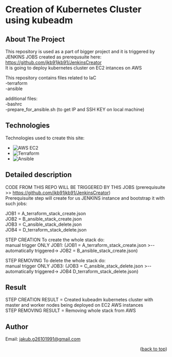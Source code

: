 # Creation of Kubernetes Cluster using kubeadm  
<a name="readme-top"></a>  

<!-- ABOUT THE PROJECT -->
## About The Project  
This repository is used as a part of bigger project and it is triggered by JENKINS JOBS created as prerequsuite here:
https://github.com/jkb91jkb91/JenkinsCreator  
It is going to deploy kubernetes cluster on EC2 intances on AWS  

This repository contains files related to IaC  
-terraform  
-ansible  

additional files:  
  -bashrc  
  -prepare_for_ansible.sh (to get IP and SSH KEY on local machine) 

<!-- TECHNOLOGIES -->
## Technologies

Technologies used to create this site:
* ![AWS EC2](https://img.shields.io/badge/AWS%20EC2-232F3E?style=for-the-badge&logo=amazon%20aws&logoColor=white)
* ![Terraform](https://img.shields.io/badge/Terraform-623CE4?style=for-the-badge&logo=terraform&logoColor=white)
* ![Ansible](https://img.shields.io/badge/Ansible-EE0000?style=for-the-badge&logo=ansible&logoColor=white)

<!-- DETAILED DESCRIPTION -->
## Detailed description

CODE FROM THIS REPO WILL BE TRIGGERED BY THIS JOBS (prerequisuite >>  https://github.com/jkb91jkb91/JenkinsCreator)  
Prerequisuite step will create for us JENKINS instance and bootstrap it with such jobs:  

JOB1 = A_terraform_stack_create.json  
JOB2 = B_ansible_stack_create.json  
JOB3 = C_ansible_stack_delete.json  
JOB4 = D_terraform_stack_delete.json  

   

STEP CREATION
To create the whole stack do:  
manual trigger ONLY JOB1: (JOB1 = A_terraform_stack_create.json >--automatically triggered-> JOB2 = B_ansible_stack_create.json)  

STEP REMOVING
To delete the whole stack do:  
manual trigger ONLY JOB3: (JOB3 = C_ansible_stack_delete.json   >--automatically triggered-> JOB4 D_terraform_stack_delete.json)  

<!-- RESULT -->
## Result

STEP CREATION RESULT = Created kubeadm kubernetes cluster with master and worker nodes being deployed on EC2 AWS instances  
STEP REMOVING RESULT = Removing whole stack from AWS  

<!-- AUTHOR -->
## Author
Email: jakub.g26101991@gmail.com


<p align="right">(<a href="#readme-top">back to top</a>)</p>
